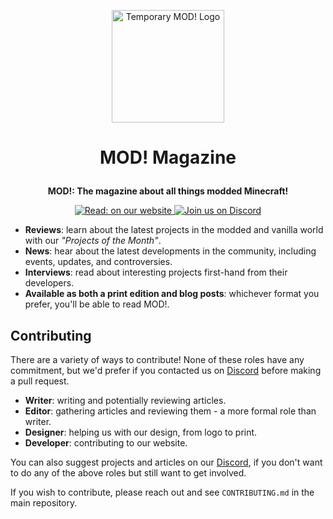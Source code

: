 <p align="center">
    <img width=180 src="./MOD! Logo Temporary.png" alt="Temporary MOD! Logo" />
</p>

# <p align="center">MOD! Magazine</p>

**<p align="center">MOD!: The magazine about all things modded Minecraft!</p>**

<p align="center">
<a href="https://mod-magazine.github.io">
    <img src="https://img.shields.io/badge/read-on%20our%20website-green" alt="Read: on our website" />
</a>
<a href="https://mod-magazine.github.io/discord">
    <img src="https://img.shields.io/discord/1076617537355251832" alt="Join us on Discord" />
</a>
</p>

- **Reviews**: learn about the latest projects in the modded and vanilla world
  with our _"Projects of the Month"_.
- **News**: hear about the latest developments in the community, including
  events, updates, and controversies.
- **Interviews**: read about interesting projects first-hand from their
  developers.
- **Available as both a print edition and blog posts**: whichever format you
  prefer, you'll be able to read MOD!.

## Contributing

There are a variety of ways to contribute! None of these roles have any
commitment, but we'd prefer if you contacted us on
[Discord](https://mod-magazine.github.io/discord) before making a pull request.

- **Writer**: writing and potentially reviewing articles.
- **Editor**: gathering articles and reviewing them - a more formal role than
  writer.
- **Designer**: helping us with our design, from logo to print.
- **Developer**: contributing to our website.

You can also suggest projects and articles on our
[Discord](https://mod-magazine.github.io/discord), if you don't want to do any
of the above roles but still want to get involved.

If you wish to contribute, please reach out and see `CONTRIBUTING.md` in the main repository.

